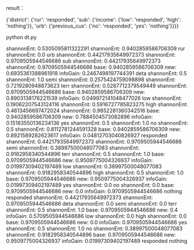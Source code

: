 result：

{'district': {'rur': 'responded', 'sub': {'income': {'low': 'responded', 'high': 'nothing'}}, 'urb': {'previous_cus': {'no': 'responded', 'yes': 'nothing'}}}}

python dt.py

shannonEnt: 0.5305095811322291
shannonEnt: 0.9402859586706309
rur
shannonEnt: 0.0
urb
shannonEnt: 0.44217935649972373
shannonEnt: 0.9709505944546686
sub
shannonEnt: 0.44217935649972373
shannonEnt: 0.9709505944546686
base: 0.9402859586706309
new: 0.6935361388961918
infoGain: 0.2467498197744391
deta
shannonEnt: 0.5
shannonEnt: 1.0
semi
shannonEnt: 0.2575424759098898
shannonEnt: 0.7219280948873623
terr
shannonEnt: 0.5287712379549449
shannonEnt: 0.9709505944546686
base: 0.9402859586706309
new: 0.8903138176221539
infoGain: 0.049972141048477026
low
shannonEnt: 0.19062207543124116
shannonEnt: 0.5916727785823275
high
shannonEnt: 0.4613456697472024
shannonEnt: 0.9852281360342516
base: 0.9402859586706309
new: 0.7884504573082896
infoGain: 0.15183550136234136
yes
shannonEnt: 0.5
shannonEnt: 1.0
no
shannonEnt: 0.5
shannonEnt: 0.8112781244591328
base: 0.9402859586706309
new: 0.8921589282623617
infoGain: 0.04812703040826927
responded
shannonEnt: 0.44217935649972373
shannonEnt: 0.9709505944546686
semi
shannonEnt: 0.38997500048077083
shannonEnt: 0.9182958340544896
terr
shannonEnt: 0.5
shannonEnt: 1.0
base: 0.9709505944546686
new: 0.9509775004326937
infoGain: 0.01997309402197489
low
shannonEnt: 0.38997500048077083
shannonEnt: 0.9182958340544896
high
shannonEnt: 0.5
shannonEnt: 1.0
base: 0.9709505944546686
new: 0.9509775004326937
infoGain: 0.01997309402197489
yes
shannonEnt: 0.0
no
shannonEnt: 0.0
base: 0.9709505944546686
new: 0.0
infoGain: 0.9709505944546686
nothing
responded
shannonEnt: 0.44217935649972373
shannonEnt: 0.9709505944546686
deta
shannonEnt: 0.0
semi
shannonEnt: 0.0
terr
shannonEnt: 0.5
shannonEnt: 1.0
base: 0.9709505944546686
new: 0.4
infoGain: 0.5709505944546686
low
shannonEnt: 0.0
high
shannonEnt: 0.0
base: 0.9709505944546686
new: 0.0
infoGain: 0.9709505944546686
yes
shannonEnt: 0.5
shannonEnt: 1.0
no
shannonEnt: 0.38997500048077083
shannonEnt: 0.9182958340544896
base: 0.9709505944546686
new: 0.9509775004326937
infoGain: 0.01997309402197489
responded
nothing
